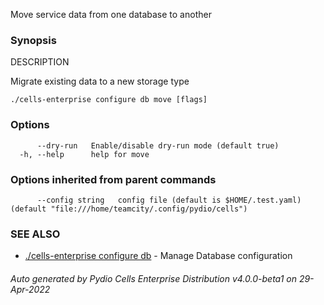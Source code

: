 Move service data from one database to another

### Synopsis


DESCRIPTION

  Migrate existing data to a new storage type


```
./cells-enterprise configure db move [flags]
```

### Options

```
      --dry-run   Enable/disable dry-run mode (default true)
  -h, --help      help for move
```

### Options inherited from parent commands

```
      --config string   config file (default is $HOME/.test.yaml) (default "file:///home/teamcity/.config/pydio/cells")
```

### SEE ALSO

* [./cells-enterprise configure db](./cells-enterprise-configure-db)	 - Manage Database configuration

###### Auto generated by Pydio Cells Enterprise Distribution v4.0.0-beta1 on 29-Apr-2022
